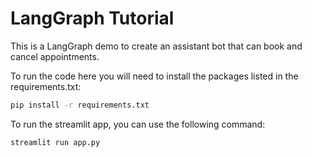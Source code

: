 # LangGraph Tutorial

This is a LangGraph demo to create an assistant bot that can book and cancel appointments.

To run the code here you will need to install the packages listed in the requirements.txt:

```bash
pip install -r requirements.txt
```

To run the streamlit app, you can use the following command:

```bash
streamlit run app.py
```



